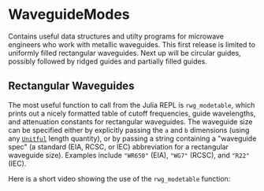 # WaveguideModes

Contains useful data structures and utilty programs for microwave engineers who work with metallic waveguides.  This 
first release is limited to uniformly filled rectangular waveguides.  Next up will be circular guides, possibly
followed by ridged guides and partially filled guides.

## Rectangular Waveguides
The most useful function to call from the Julia REPL is `rwg_modetable`, which prints out a nicely formatted table
of cutoff frequencies, guide wavelengths, and attenuation constants for rectangular waveguides.  The waveguide size
can be specified either by explicitly passing the `a` and `b` dimensions (using any 
[`Unitful`](https://painterqubits.github.io/Unitful.jl/stable/) length quantity), or by passing a string containing
a "waveguide spec" (a standard (EIA, RCSC, or IEC) abbreviation for a rectangular waveguide size). Examples include 
`"WR650"` (EIA), `"WG7"` (RCSC), and `"R22"` (IEC). 

Here is a short video showing the use of the `rwg_modetable` function:
